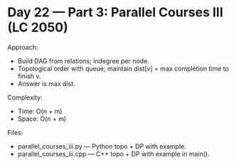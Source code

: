 # Day 22 — Part 3: Parallel Courses III (LC 2050)

Approach:
- Build DAG from relations; indegree per node.
- Topological order with queue; maintain dist[v] = max completion time to finish v.
- Answer is max dist.

Complexity:
- Time: O(n + m)
- Space: O(n + m)

Files:
- parallel_courses_iii.py — Python topo + DP with example.
- parallel_courses_iii.cpp — C++ topo + DP with example in main().
